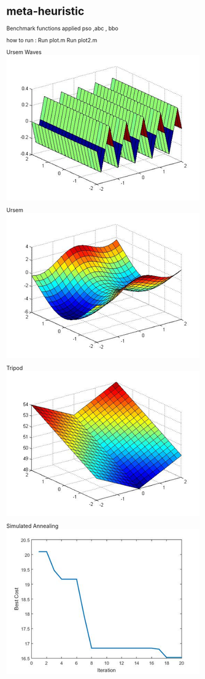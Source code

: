 # meta-heuristic
Benchmark functions applied pso ,abc , bbo 

how to run :
  Run plot.m
  Run plot2.m


Ursem Waves
![ScreenShot](/ursemwaves.jpg)

Ursem
![ScreenShot](/ursem.jpg)

Tripod
![ScreenShot](/tripod.jpg)

Simulated Annealing
![ScreenShot](/sa_fig.jpg)
